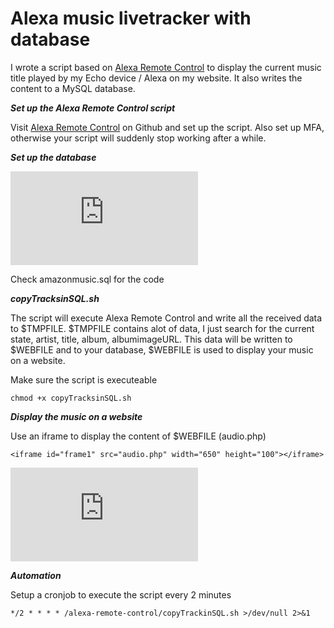 # Alexa music livetracker with database

I wrote a script based on [Alexa Remote Control](https://github.com/thorsten-gehrig/alexa-remote-control) to display the current music title played by my Echo device / Alexa on my website. It also writes the content to a MySQL database.

***Set up the Alexa Remote Control script***

Visit [Alexa Remote Control](https://github.com/thorsten-gehrig/alexa-remote-control) on Github and set up the script. Also set up MFA, otherwise your script will suddenly stop working after a while.

***Set up the database***

![databaseERM](https://lunetikk.de/lib/exe/fetch.php?cache=&media=linux:ubuntu:pasted:20191124-223313.png)

Check amazonmusic.sql for the code

***copyTracksinSQL.sh***

The script will execute Alexa Remote Control and write all the received data to $TMPFILE. $TMPFILE contains alot of data, I just search for the current state, artist, title, album, albumimageURL. This data will be written to $WEBFILE and to your database, $WEBFILE is used to display your music on a website. 

Make sure the script is executeable

```chmod +x copyTracksinSQL.sh```

***Display the music on a website***

Use an iframe to display the content of $WEBFILE (audio.php)

```<iframe id="frame1" src="audio.php" width="650" height="100"></iframe>```

![livetracker](https://lunetikk.de/lib/exe/fetch.php?cache=&media=linux:ubuntu:pasted:20191005-132910.png)

***Automation***

Setup a cronjob to execute the script every 2 minutes

```*/2 * * * * /alexa-remote-control/copyTrackinSQL.sh >/dev/null 2>&1```

